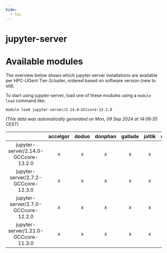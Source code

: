```yaml
---
hide:
  - toc
---
```


jupyter-server
==============

# Available modules


The overview below shows which jupyter-server installations are available per HPC-UGent Tier-2cluster, ordered based on software version (new to old).

To start using jupyter-server, load one of these modules using a `module load` command like:

```shell
module load jupyter-server/2.14.0-GCCcore-13.2.0
```

*(This data was automatically generated on Mon, 09 Sep 2024 at 14:06:35 CEST)*  

| |accelgor|doduo|donphan|gallade|joltik|shinx|skitty|
| :---: | :---: | :---: | :---: | :---: | :---: | :---: | :---: |
|jupyter-server/2.14.0-GCCcore-13.2.0|x|x|x|x|x|x|x|
|jupyter-server/2.7.2-GCCcore-12.3.0|x|x|x|x|x|x|x|
|jupyter-server/2.7.0-GCCcore-12.2.0|x|x|x|x|x|x|x|
|jupyter-server/1.21.0-GCCcore-11.3.0|x|x|x|x|x|-|x|
